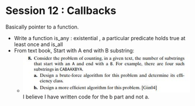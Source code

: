 # Session 12 : Callbacks 

Basically pointer to a function.

- Write a function is_any : existential , a particular predicate holds true at least once and is_all 
- From text book, Start with A end with B substring:
  - ![image](./12_1.jpg)
  I believe I have written code for the b part and not a.
